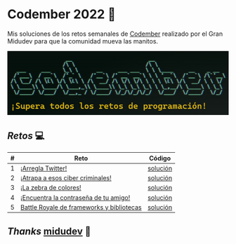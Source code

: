 # **Codember 2022** 🎊

Mis soluciones de los retos semanales de [Codember](https://codember.dev/) realizado por el Gran Midudev para que la comunidad mueva las manitos.

[![codember2022.png](/public/codember.png "Codember 2022")](https://codember.dev/)

## ***Retos*** 💻

|  #  | Reto                                                                     | Código                                |
| --- | ------------------------------------------------------------------------ | ------------------------------------- |
|  1  | [¡Arregla Twitter!](./challengeOne/README.md)                            | [solución](./challengeOne/index.js)   |
|  2  | [¡Atrapa a esos ciber criminales!](./challengeTwo/README.md)             | [solución](./challengeTwo/index.js)   |
|  3  | [¡La zebra de colores!](./challengeTree/README.md)                       | [solución](./challengeTree/index.js)  |
|  4  | [¡Encuentra la contraseña de tu amigo!](./challengeFour/README.md)       | [solución](./challengeFour/index.js)  |
|  5  | [Battle Royale de frameworks y bibliotecas](./challengeFifth/README.md)  | [solución](./challengeFifth/index.js) |

## ***Thanks*** [midudev](https://twitter.com/midudev) 💯
